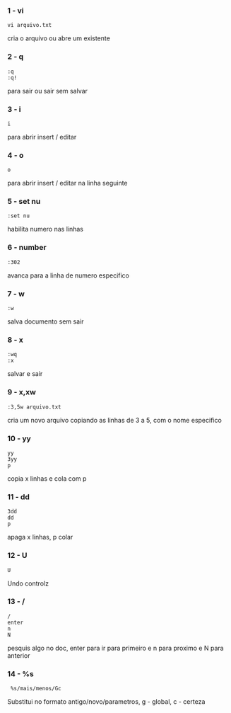 ### 1 - vi
	vi arquivo.txt
cria o arquivo ou abre um existente

### 2 - q
	:q
	:q!
para sair ou sair sem salvar

### 3 - i
	i
para abrir insert / editar

### 4 - o 
	o
para abrir insert / editar na linha seguinte

### 5 - set nu
	:set nu
habilita numero nas linhas

### 6 - number
	:302
avanca para a linha de numero especifico

### 7 - w
	:w
salva documento sem sair

### 8 - x
	:wq
	:x
salvar e sair

### 9 - x,xw
	:3,5w arquivo.txt
cria um novo arquivo copiando as linhas de 3 a 5, com o nome especifico


### 10 - yy
	yy
	3yy
	p
copia x linhas e cola com p


### 11 - dd
	3dd
	dd
	p
apaga x linhas, p colar

### 12 - U
	U
Undo controlz


### 13 - /
	/
	enter
	n
	N
pesquis algo no doc, enter para ir para primeiro e n para proximo e N para anterior


### 14 - %s
	 %s/mais/menos/Gc
Substitui no formato antigo/novo/parametros, g - global, c - certeza	
